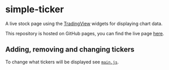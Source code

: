 # simple-ticker

A live stock page using the [TradingView](https://tradingview.com) widgets for displaying
chart data.

This repository is hosted on GitHub pages, you can find the live page [here](https://wine.github.io/simple-ticker).

## Adding, removing and changing tickers

To change what tickers will be displayed see [`main.js`](static/js/main.js).
